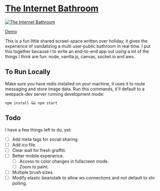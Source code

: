 # [The Internet Bathroom](http://theinternetbathroom.com)

[![The Internet Bathroom](http://theinternetbathroom-assets.s3.amazonaws.com/theinternetbathroom.png)](http://theinternetbathroom.com)

[Demo](http://theinternetbathroom.com)

This is a fun little shared scrawl-space written over holiday, it gives the experience of vandalizing a multi user-public bathroom in real time. I put this together because I to write an end-to-end app out using a lot of the things I think are fun: node, vanilla.js, canvas, socket.io and aws.

## To Run Locally

Make sure you have redis installed on your machine, it uses it to route messaging and store image data. Run this commands, it'll default to a webpack-dev server running development mode:

`npm install && npm start`

## Todo

I have a few things left to do, yet:

- [ ] Add meta tags for social sharing.
- [ ] Add ico file.
- [ ] Clear wall for fresh graffiti.
- [ ] Better mobile experience.
  - [ ] Access to color changes in fullscreen mode.
  - [ ] Zoom to paint.
- [ ] Multiple brush sizes.
- [ ] Modify elastic beanstalk to allow ws connections and not default to xhr polling.
